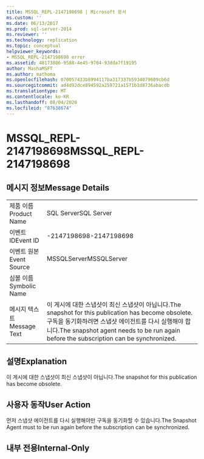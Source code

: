 ```yaml
---
title: MSSQL_REPL-2147198698 | Microsoft 문서
ms.custom: ''
ms.date: 06/13/2017
ms.prod: sql-server-2014
ms.reviewer: ''
ms.technology: replication
ms.topic: conceptual
helpviewer_keywords:
- MSSQL_REPL-2147198698 error
ms.assetid: 48173806-9588-4e45-9704-93dda7f19195
author: MashaMSFT
ms.author: mathoma
ms.openlocfilehash: 070057433b8994117ba317337b5934079609cb6d
ms.sourcegitcommit: ad4d92dce894592a259721a1571b1d8736abacdb
ms.translationtype: MT
ms.contentlocale: ko-KR
ms.lasthandoff: 08/04/2020
ms.locfileid: "87638674"
---
```

# <a name="mssql_repl-2147198698"></a><span data-ttu-id="8ed5a-102">MSSQL_REPL-2147198698</span><span class="sxs-lookup"><span data-stu-id="8ed5a-102">MSSQL_REPL-2147198698</span></span>
    
## <a name="message-details"></a><span data-ttu-id="8ed5a-103">메시지 정보</span><span class="sxs-lookup"><span data-stu-id="8ed5a-103">Message Details</span></span>  
  
|||  
|-|-|  
|<span data-ttu-id="8ed5a-104">제품 이름</span><span class="sxs-lookup"><span data-stu-id="8ed5a-104">Product Name</span></span>|<span data-ttu-id="8ed5a-105">SQL Server</span><span class="sxs-lookup"><span data-stu-id="8ed5a-105">SQL Server</span></span>|  
|<span data-ttu-id="8ed5a-106">이벤트 ID</span><span class="sxs-lookup"><span data-stu-id="8ed5a-106">Event ID</span></span>|<span data-ttu-id="8ed5a-107">-2147198698</span><span class="sxs-lookup"><span data-stu-id="8ed5a-107">-2147198698</span></span>|  
|<span data-ttu-id="8ed5a-108">이벤트 원본</span><span class="sxs-lookup"><span data-stu-id="8ed5a-108">Event Source</span></span>|<span data-ttu-id="8ed5a-109">MSSQLServer</span><span class="sxs-lookup"><span data-stu-id="8ed5a-109">MSSQLServer</span></span>|  
|<span data-ttu-id="8ed5a-110">심볼 이름</span><span class="sxs-lookup"><span data-stu-id="8ed5a-110">Symbolic Name</span></span>||  
|<span data-ttu-id="8ed5a-111">메시지 텍스트</span><span class="sxs-lookup"><span data-stu-id="8ed5a-111">Message Text</span></span>|<span data-ttu-id="8ed5a-112">이 게시에 대한 스냅샷이 최신 스냅샷이 아닙니다.</span><span class="sxs-lookup"><span data-stu-id="8ed5a-112">The snapshot for this publication has become obsolete.</span></span> <span data-ttu-id="8ed5a-113">구독을 동기화하려면 스냅샷 에이전트를 다시 실행해야 합니다.</span><span class="sxs-lookup"><span data-stu-id="8ed5a-113">The snapshot agent needs to be run again before the subscription can be synchronized.</span></span>|  
  
## <a name="explanation"></a><span data-ttu-id="8ed5a-114">설명</span><span class="sxs-lookup"><span data-stu-id="8ed5a-114">Explanation</span></span>  
 <span data-ttu-id="8ed5a-115">이 게시에 대한 스냅샷이 최신 스냅샷이 아닙니다.</span><span class="sxs-lookup"><span data-stu-id="8ed5a-115">The snapshot for this publication has become obsolete.</span></span>  
  
## <a name="user-action"></a><span data-ttu-id="8ed5a-116">사용자 동작</span><span class="sxs-lookup"><span data-stu-id="8ed5a-116">User Action</span></span>  
 <span data-ttu-id="8ed5a-117">먼저 스냅샷 에이전트를 다시 실행해야만 구독을 동기화할 수 있습니다.</span><span class="sxs-lookup"><span data-stu-id="8ed5a-117">The Snapshot Agent must to be run again before the subscription can be synchronized.</span></span>  
  
## <a name="internal-only"></a><span data-ttu-id="8ed5a-118">내부 전용</span><span class="sxs-lookup"><span data-stu-id="8ed5a-118">Internal-Only</span></span>  
  
